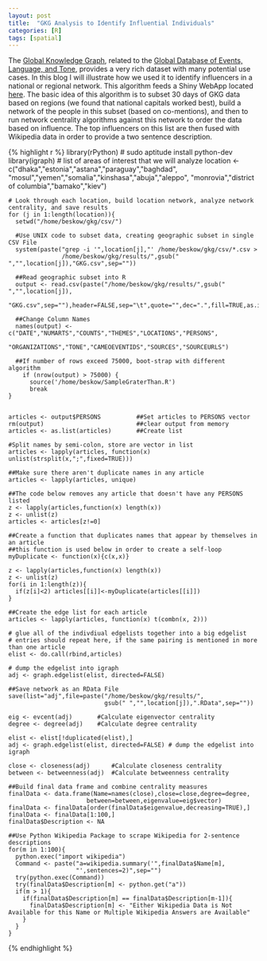 ```yaml
---
layout: post
title:  "GKG Analysis to Identify Influential Individuals"
categories: [R]
tags: [spatial]
---
```


The [Global Knowledge Graph](http://blog.gdeltproject.org/gdelt-global-knowledge-graph/), related to the [Global Database of Events, Language, and Tone](http://gdeltproject.org), provides a very rich dataset with many potential use cases. In this blog I will illustrate how we used it to identify influencers in a national or regional network. This algorithm feeds a Shiny WebApp located [here](http://data-analytics.net/Apps/fusionNet/). The basic idea of this algorithm is to subset 30 days of GKG data based on regions (we
found that national capitals worked best), build a network of the people in this subset (based on co-mentions), and then to run network centrality algorithms against this network to order the data based on influence. The top influencers on this list are then fused with Wikipedia data in order to provide a two sentence description.

{% highlight r %}
    library(rPython)   #  sudo aptitude install python-dev
    library(igraph)
    # list of areas of interest that we will analyze
    location <- c("dhaka","estonia","astana","paraguay","baghdad",
                "mosul","yemen","somalia","kinshasa","abuja","aleppo",
                "monrovia","district of columbia","bamako","kiev")

    # Look through each location, build location network, analyze network centrality, and save results
    for (j in 1:length(location)){
      setwd("/home/beskow/gkg/csv/")
      
      #Use UNIX code to subset data, creating geographic subset in single CSV File
      system(paste("grep -i '",location[j],"' /home/beskow/gkg/csv/*.csv > 
                   /home/beskow/gkg/results/",gsub(" ","",location[j]),"GKG.csv",sep=""))
      
      ##Read geographic subset into R
      output <- read.csv(paste("/home/beskow/gkg/results/",gsub(" ","",location[j]),
                  "GKG.csv",sep=""),header=FALSE,sep="\t",quote="",dec=".",fill=TRUE,as.is=TRUE)
      
      ##Change Column Names
      names(output) <- c("DATE","NUMARTS","COUNTS","THEMES","LOCATIONS","PERSONS",
                  "ORGANIZATIONS","TONE","CAMEOEVENTIDS","SOURCES","SOURCEURLS")

      ##If number of rows exceed 75000, boot-strap with different algorithm
        if (nrow(output) > 75000) {
          source('/home/beskow/SampleGraterThan.R')
          break
    }


    articles <- output$PERSONS          ##Set articles to PERSONS vector
    rm(output)                          ##clear output from memory
    articles <- as.list(articles)       ##Create list

    #Split names by semi-colon, store are vector in list
    articles <- lapply(articles, function(x) unlist(strsplit(x,";",fixed=TRUE)))

    ##Make sure there aren't duplicate names in any article
    articles <- lapply(articles, unique) 

    ##The code below removes any article that doesn't have any PERSONS listed
    z <- lapply(articles,function(x) length(x))
    z <- unlist(z)
    articles <- articles[z!=0]

    ##Create a function that duplicates names that appear by themselves in an article
    ##this function is used below in order to create a self-loop
    myDuplicate <- function(x){c(x,x)}

    z <- lapply(articles,function(x) length(x))
    z <- unlist(z)
    for(i in 1:length(z)){
      if(z[i]<2) articles[[i]]<-myDuplicate(articles[[i]])
    }

    ##Create the edge list for each article
    articles <- lapply(articles, function(x) t(combn(x, 2)))

    # glue all of the indivdiual edgelists together into a big edgelist
    # entries should repeat here, if the same pairing is mentioned in more than one article
    elist <- do.call(rbind,articles) 

    # dump the edgelist into igraph
    adj <- graph.edgelist(elist, directed=FALSE) 

    ##Save network as an RData File
    save(list="adj",file=paste("/home/beskow/gkg/results/",
                               gsub(" ","",location[j]),".RData",sep=""))

    eig <- evcent(adj)       #Calculate eigenvector centrality
    degree <- degree(adj)    #Calculate degree centrality

    elist <- elist[!duplicated(elist),] 
    adj <- graph.edgelist(elist, directed=FALSE) # dump the edgelist into igraph

    close <- closeness(adj)      #Calculate closeness centrality
    between <- betweenness(adj)  #Calculate betweenness centrality

    ##Build final data frame and combine centrality measures
    finalData <- data.frame(Name=names(close),close=close,degree=degree,
                          between=between,eigenvalue=eig$vector)
    finalData <- finalData[order(finalData$eigenvalue,decreasing=TRUE),]
    finalData <- finalData[1:100,]
    finalData$Description <- NA

    ##Use Python Wikipedia Package to scrape Wikipedia for 2-sentence descriptions
    for(m in 1:100){
      python.exec("import wikipedia")
      Command <- paste("a=wikipedia.summary('",finalData$Name[m],
                       "',sentences=2)",sep="")
      try(python.exec(Command))
      try(finalData$Description[m] <- python.get("a"))
      if(m > 1){
        if(finalData$Description[m] == finalData$Description[m-1]){
          finalData$Description[m] <- "Either Wikipedia Data is Not Available for this Name or Multiple Wikipedia Answers are Available"
        }
      }    
    }
{% endhighlight %}
